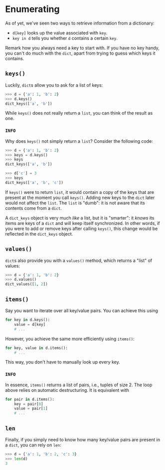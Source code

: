 # Enumerating

As of yet, we've seen two ways to retrieve information from a dictionary:

* `d[key]` looks up the value associated with `key`.
* `key in d` tells you whether `d` contains a certain `key`.

Remark how you always need a key to start with.
If you have no key handy, you can't do much with the `dict`, apart from trying to guess which keys it contains.

## `keys()`

Luckily, `dict`s allow you to ask for a list of keys:

```python
>>> d = {'a': 1, 'b': 2}
>>> d.keys()
dict_keys(['a', 'b'])
```

While `keys()` does not really return a `list`, you can think of the result as one.

### `INFO`
Why does `keys()` not simply return a `list`?
Consider the following code:

```python
>>> d = {'a': 1, 'b': 2}
>>> keys = d.keys()
>>> keys
dict_keys(['a', 'b'])

>>> d['c'] = 3
>>> keys
dict_keys(['a', 'b', 'c'])
```

If `keys()` were to return `list`, it would contain a copy of the keys that are present at the moment you call `keys()`.
Adding new keys to the `dict` later would not affect the `list`.
The `list` is "dumb": it is not aware that its contents come from a `dict`.

A `dict_keys` object is very much *like* a list, but it is "smarter": it *knows* its items are keys of a `dict` and will keep itself synchronized.
In other words, if you were to add or remove keys after calling `keys()`, this change would be reflected in the `dict_keys` object.


## `values()`

`dict`s also provide you with a `values()` method, which returns a "list" of values:

```python
>>> d = {'a': 1, 'b': 2}
>>> d.values()
dict_values([1, 2])
```

## `items()`

Say you want to iterate over all key/value pairs.
You can achieve this using

```python
for key in d.keys():
    value = d[key]
    # ...
```

However, you achieve the same more efficiently using `items()`:

```python
for key, value in d.items():
    # ...
```

This way, you don't have to manually look up every key.

### `INFO`
In essence, `items()` returns a list of pairs, i.e., tuples of size 2.
The loop above relies on automatic destructuring.
It is equivalent with

```python
for pair in d.items():
    key = pair[0]
    value = pair[1]
    # ...
```


## `len`

Finally, if you simply need to know how many key/value pairs are present in a `dict`, you can rely on `len`:

```python
>>> d = {'a': 1, 'b': 2, 'c': 3}
>>> len(d)
3
```

